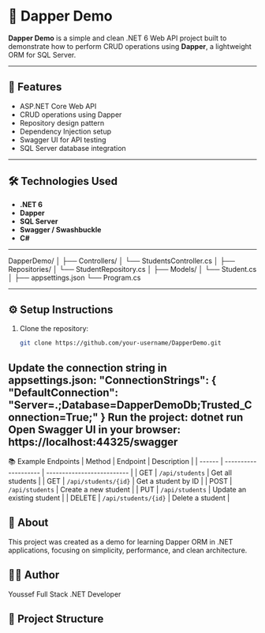 # 🧩 Dapper Demo

**Dapper Demo** is a simple and clean .NET 6 Web API project built to demonstrate how to perform CRUD operations using **Dapper**, a lightweight ORM for SQL Server.

---

## 🚀 Features

- ASP.NET Core Web API
- CRUD operations using Dapper
- Repository design pattern
- Dependency Injection setup
- Swagger UI for API testing
- SQL Server database integration

---

## 🛠️ Technologies Used

- **.NET 6**
- **Dapper**
- **SQL Server**
- **Swagger / Swashbuckle**
- **C#**

---
DapperDemo/
│
├── Controllers/
│ └── StudentsController.cs
│
├── Repositories/
│ └── StudentRepository.cs
│
├── Models/
│ └── Student.cs
│
├── appsettings.json
└── Program.cs

---

## ⚙️ Setup Instructions

1. Clone the repository:
   ```bash
   git clone https://github.com/your-username/DapperDemo.git
Update the connection string in appsettings.json:
  "ConnectionStrings": {
  "DefaultConnection": "Server=.;Database=DapperDemoDb;Trusted_Connection=True;"
  }
Run the project:
  dotnet run
Open Swagger UI in your browser:
  https://localhost:44325/swagger
  ---
📚 Example Endpoints
| Method | Endpoint             | Description                |
| ------ | -------------------- | -------------------------- |
| GET    | `/api/students`      | Get all students           |
| GET    | `/api/students/{id}` | Get a student by ID        |
| POST   | `/api/students`      | Create a new student       |
| PUT    | `/api/students`      | Update an existing student |
| DELETE | `/api/students/{id}` | Delete a student           |

## 🧠 About

This project was created as a demo for learning Dapper ORM in .NET applications, focusing on simplicity, performance, and clean architecture.

## 👨‍💻 Author

Youssef
Full Stack .NET Developer


## 📁 Project Structure

